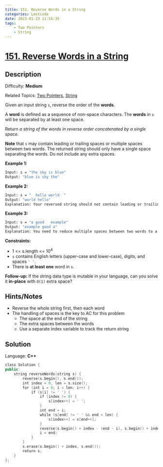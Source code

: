 ```yaml
---
title: 151. Reverse Words in a String
categories: Leetcode
date: 2023-01-23 11:54:35
tags:
    - Two Pointers
    - String
---
```


# [151\. Reverse Words in a String](https://leetcode.com/problems/reverse-words-in-a-string/)

## Description

Difficulty: **Medium**

Related Topics: [Two Pointers](https://leetcode.com/tag/two-pointers/), [String](https://leetcode.com/tag/string/)

Given an input string `s`, reverse the order of the **words**.

A **word** is defined as a sequence of non-space characters. The **words** in `s` will be separated by at least one space.

Return _a string of the words in reverse order concatenated by a single space._

**Note** that `s` may contain leading or trailing spaces or multiple spaces between two words. The returned string should only have a single space separating the words. Do not include any extra spaces.

**Example 1:**

```bash
Input: s = "the sky is blue"
Output: "blue is sky the"
```

**Example 2:**

```bash
Input: s = "  hello world  "
Output: "world hello"
Explanation: Your reversed string should not contain leading or trailing spaces.
```

**Example 3:**

```bash
Input: s = "a good   example"
Output: "example good a"
Explanation: You need to reduce multiple spaces between two words to a single space in the reversed string.
```

**Constraints:**

* 1 <= s.length <= 10<sup>4</sup>
* `s` contains English letters (upper-case and lower-case), digits, and spaces `' '`.
* There is **at least one** word in `s`.

**Follow-up:** If the string data type is mutable in your language, can you solve it **in-place** with `O(1)` extra space?

## Hints/Notes

* Reverse the whole string first,  then each word
* The handling of spaces is the key to AC for this problem
  * The space at the end of the string
  * The extra spaces between the words
  * Use a separate index variable to track the return string

## Solution

Language: **C++**

```C++
class Solution {
public:
    string reverseWords(string s) {
        reverse(s.begin(), s.end());
        int index = 0, len = s.size();
        for (int i = 0; i < len; i++) {
            if (s[i] != ' ') {
                if (index != 0) {
                    s[index++] = ' ';
                }
                int end = i;
                while (s[end] != ' ' && end < len) {
                    s[index++] = s[end++];
                }
                reverse(s.begin() + index - (end - i), s.begin() + index);
                i = end;
            }
        }
        s.erase(s.begin() + index, s.end());
        return s;
    }
};
```
